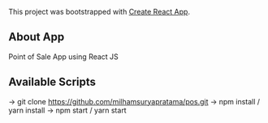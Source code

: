This project was bootstrapped with [Create React App](https://github.com/facebook/create-react-app).

## About App

Point of Sale App using React JS

## Available Scripts

-> git clone https://github.com/milhamsuryapratama/pos.git
-> npm install / yarn install
-> npm start / yarn start